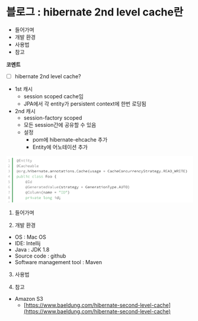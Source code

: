 # 블로그 : hibernate 2nd level cache란
* 들어가며
* 개발 환경
* 사용법
* 참고

**코멘트**
- [ ] hibernate 2nd level cache?
* 1st 캐시
	* session scoped cache임
	* JPA에서 각 entity가 persistent context에 한번 로딩됨
* 2nd 캐시
	* session-factory scoped
	* 모든 session간에 공유할 수 있음
	* 설정
		* pom에 hibernate-ehcache 추가
		* Entity에 어노테이션 추가

![](%EB%B8%94%EB%A1%9C%EA%B7%B8%20%20hibernate%202nd%20level%20cache%EB%9E%80/image_1.png)

1. 들어가며

2. 개발 환경

* OS : Mac OS
* IDE: Intellij
* Java : JDK 1.8
* Source code : github
* Software management tool : Maven

3. 사용법

4. 참고

* Amazon S3
	* [https://www.baeldung.com/hibernate-second-level-cache](https://www.baeldung.com/hibernate-second-level-cache)
